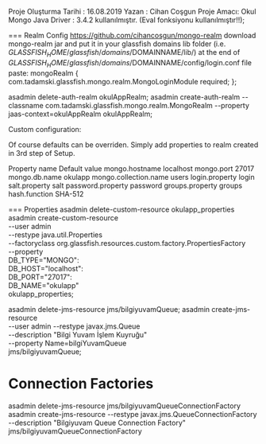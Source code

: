 Proje Oluşturma Tarihi : 16.08.2019
Yazan : Cihan Coşgun
Proje Amacı: Okul
Mongo Java Driver : 3.4.2 kullanılmıştır. (Eval fonksiyonu kullanılmıştır!!);

=== Realm Config
https://github.com/cihancosgun/mongo-realm
download mongo-realm jar and put it in your glassfish domains lib folder (i.e. $GLASSFISH_HOME/glassfish/domains/$DOMAINNAME/lib/)
at the end of $GLASSFISH_HOME/glassfish/domains/$DOMAINNAME/config/login.conf file paste:
mongoRealm { 
  com.tadamski.glassfish.mongo.realm.MongoLoginModule required; 
};

asadmin delete-auth-realm okulAppRealm;
asadmin create-auth-realm --classname com.tadamski.glassfish.mongo.realm.MongoRealm --property jaas-context=okulAppRealm okulAppRealm;

Custom configuration:

Of course defaults can be overriden. Simply add properties to realm created in 3rd step of Setup.

Property name	Default value
mongo.hostname	localhost
mongo.port	27017
mongo.db.name	okulapp
mongo.collection.name	users
login.property	login
salt.property	salt
password.property	password
groups.property	groups
hash.function	SHA-512


=== Properties
asadmin delete-custom-resource okulapp_properties
asadmin create-custom-resource \
--user admin \
--restype java.util.Properties \
--factoryclass org.glassfish.resources.custom.factory.PropertiesFactory \
--property \
DB_TYPE="MONGO":\
DB_HOST="localhost":\
DB_PORT="27017":\
DB_NAME="okulapp" \
okulapp_properties;


asadmin delete-jms-resource jms/bilgiyuvamQueue;
asadmin create-jms-resource \
    --user admin --restype javax.jms.Queue \
    --description "Bilgi Yuvam İşlem Kuyruğu" \
    --property Name=bilgiYuvamQueue \
    jms/bilgiyuvamQueue;

# Connection Factories
asadmin delete-jms-resource jms/bilgiyuvamQueueConnectionFactory
asadmin create-jms-resource --restype javax.jms.QueueConnectionFactory --description "Bilgiyuvam Queue Connection Factory" jms/bilgiyuvamQueueConnectionFactory

